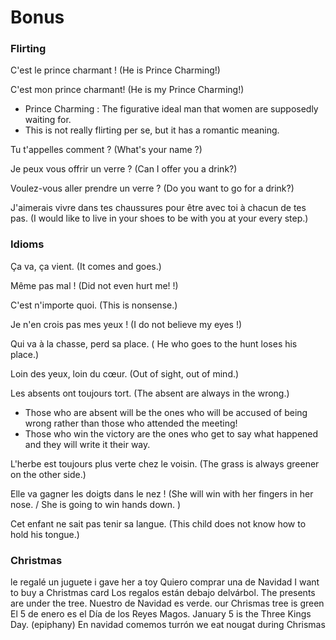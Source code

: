 # Bonus

### Flirting

C'est le prince charmant ! \(He is Prince Charming!\)

C'est mon prince charmant! \(He is my Prince Charming!\)

* Prince Charming : The figurative ideal man that women are supposedly waiting for.
* This is not really flirting per se, but it has a romantic meaning.

Tu t'appelles comment ? \(What's your name ?\)

Je peux vous offrir un verre ? \(Can I offer you a drink?\)

Voulez-vous aller prendre un verre ? \(Do you want to go for a drink?\)

J'aimerais vivre dans tes chaussures pour être avec toi à chacun de tes pas. \(I would like to live in your shoes to be with you at your every step.\)

### Idioms

Ça va, ça vient. \(It comes and goes.\)

Même pas mal ! \(Did not even hurt me! !\)

C'est n'importe quoi. \(This is nonsense.\)

Je n'en crois pas mes yeux ! \(I do not believe my eyes !\)

Qui va à la chasse, perd sa place. \( He who goes to the hunt loses his place.\)

Loin des yeux, loin du cœur. \(Out of sight, out of mind.\)

Les absents ont toujours tort. \(The absent are always in the wrong.\)

* Those who are absent will be the ones who will be accused of being wrong rather than those who attended the meeting!
* Those who win the victory are the ones who get to say what happened and they will write it their way.

L'herbe est toujours plus verte chez le voisin. \(The grass is always greener on the other side.\)

Elle va gagner les doigts dans le nez ! \(She will win with her fingers in her nose. / She is going to win hands down. \)

Cet enfant ne sait pas tenir sa langue. \(This child does not know how to hold his tongue.\)

### Christmas

le regalé un juguete i gave her a toy Quiero comprar una de Navidad I want to buy a Christmas card Los regalos están debajo delvárbol. The presents are under the tree. Nuestro de Navidad es verde. our Chrismas tree is green El 5 de enero es el Día de los Reyes Magos. January 5 is the Three Kings Day. \(epiphany\) En navidad comemos turrón we eat nougat during Chrismas

